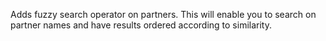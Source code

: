 Adds fuzzy search operator on partners. This will enable you to search
on partner names and have results ordered according to similarity.
